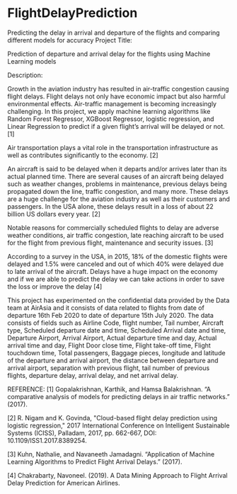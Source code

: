 # FlightDelayPrediction
Predicting the delay in arrival and departure of the flights and comparing different models for accuracy
Project Title:

Prediction of departure and arrival delay for the flights using Machine Learning models

Description:

Growth in the aviation industry has resulted in air-traffic congestion causing flight delays. Flight delays not only have economic impact but also harmful environmental effects. Air-traffic management is becoming increasingly challenging. In this project, we apply machine learning algorithms like Random Forest Regressor, XGBoost Regressor, logistic regression, and Linear Regression to predict if a given flight’s arrival will be delayed or not. [1]

Air transportation plays a vital role in the transportation infrastructure as well as contributes significantly to the economy. [2]

An aircraft is said to be delayed when it departs and/or arrives later than its actual planned time. There are several causes of an aircraft being delayed such as weather changes, problems in maintenance, previous delays being propagated down the line, traffic congestion, and many more. These delays are a huge challenge for the aviation industry as well as their customers and passengers. In the USA alone, these delays result in a loss of about 22 billion US dollars every year. [2]

Notable reasons for commercially scheduled flights to delay are adverse weather conditions, air traffic congestion, late reaching aircraft to be used for the flight from previous flight, maintenance and security issues. [3]

According to a survey in the USA, in 2015, 18% of the domestic flights were delayed and 1.5% were canceled and out of which 40% were delayed due to late arrival of the aircraft. Delays have a huge impact on the economy and if we are able to predict the delay we can take actions in order to save the loss or improve the delay [4]

This project has experimented on the confidential data provided by the Data team at AirAsia and it consists of data related to flights from date of departure 16th Feb 2020 to date of departure 15th July 2020.
The data consists of fields such as Airline Code, flight number, Tail number, Aircraft type, Scheduled departure date and time, Scheduled Arrival date and time, Departure Airport, Arrival Airport, Actual departure time and day, Actual arrival time and day, Flight Door close time, Flight take-off time, Flight touchdown time, Total passengers, Baggage pieces, longitude and latitude of the departure and arrival airport, the distance between departure and arrival airport, separation with previous flight, tail number of previous flights, departure delay, arrival delay, and net arrival delay.

REFERENCE:
[1] Gopalakrishnan, Karthik, and Hamsa Balakrishnan. “A comparative analysis of models for predicting delays in air traffic networks.” (2017).


[2] R. Nigam and K. Govinda, "Cloud-based flight delay prediction using logistic regression," 2017 International Conference on Intelligent Sustainable Systems (ICISS), Palladam, 2017, pp. 662-667, DOI: 10.1109/ISS1.2017.8389254.


[3] Kuhn, Nathalie, and Navaneeth Jamadagni. “Application of Machine Learning Algorithms to Predict Flight Arrival Delays.” (2017).


[4] Chakrabarty, Navoneel. (2019). A Data Mining Approach to Flight Arrival Delay Prediction for American Airlines. 
